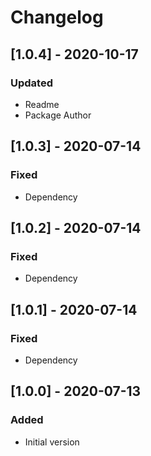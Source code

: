 # Changelog

## [1.0.4] - 2020-10-17

### Updated
- Readme
- Package Author

## [1.0.3] - 2020-07-14

### Fixed
- Dependency

## [1.0.2] - 2020-07-14

### Fixed
- Dependency

## [1.0.1] - 2020-07-14

### Fixed
- Dependency

## [1.0.0] - 2020-07-13

### Added
- Initial version
